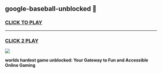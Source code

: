 
## google-baseball-unblocked 👋
<h3>
<a href="https://premium.freeplayer.one?title=google-baseball-unblocked&ref=14F">CLICK TO PLAY</a></h3>
<hr>

<h3>
<a href="https://premium.freeplayer.one?title=google-baseball-unblocked&ref=14F">CLICK 2 PLAY</a>
  
</h3>

<a href="https://premium.freeplayer.one?title=google-baseball-unblocked&ref=12F/"><img src="https://clearcache.store/games.png"></a>


**worlds hardest game unblocked: Your Gateway to Fun and Accessible Online Gaming**
